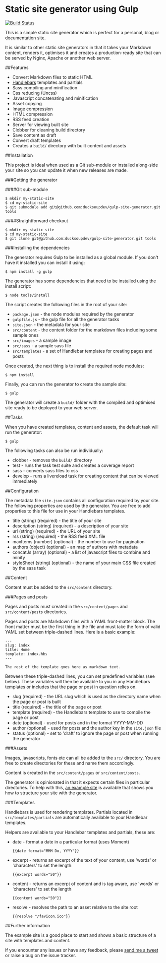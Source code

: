 # Static site generator using Gulp

[![Build Status](https://travis-ci.org/ducksoupdev/gulp-site-generator.svg?branch=master)](https://travis-ci.org/ducksoupdev/gulp-site-generator)

This is a simple static site generator which is perfect for a personal, blog or documentation site.

It is similar to other static site generators in that it takes your Markdown content, renders it, optimises it and creates a production-ready site that can be served by Nginx, Apache or another web server.

##Features

* Convert Markdown files to static HTML
* [Handlebars](http://handlebarsjs.com) templates and partials
* Sass compiling and minification
* Css reducing (Uncss)
* Javascript concatenating and minification
* Asset copying
* Image compression
* HTML compression
* RSS feed creation
* Server for viewing built site
* Clobber for cleaning build directory
* Save content as draft
* Convert draft templates
* Creates a `build/` directory with built content and assets

##Installation

This project is ideal when used as a Git sub-module or installed along-side your site so you can update it when new releases are made.

###Getting the generator

####Git sub-module

    $ mkdir my-static-site
    $ cd my-static-site
    $ git submodule add git@github.com:ducksoupdev/gulp-site-generator.git tools

####Straightforward checkout

    $ mkdir my-static-site
    $ cd my-static-site
    $ git clone git@github.com:ducksoupdev/gulp-site-generator.git tools

###Installing the dependencies

The generator requires Gulp to be installed as a global module. If you don't have it installed you can install it using:

    $ npm install -g gulp

The generator has some dependencies that need to be installed using the install script:

    $ node tools/install

The script creates the following files in the root of your site:

* `package.json` - the node modules required by the generator
* `gulpfile.js` - the gulp file for all the generator tasks
* `site.json` - the metadata for your site
* `src/content` - the content folder for the markdown files including some sample ones
* `src/images` - a sample image
* `src/sass` - a sample sass file
* `src/templates` - a set of Handlebar templates for creating pages and posts

Once created, the next thing is to install the required node modules:

    $ npm install

Finally, you can run the generator to create the sample site:

    $ gulp

The generator will create a `build/` folder with the compiled and optimised site ready to be deployed to your web server.

##Tasks

When you have created templates, content and assets, the default task will run the generator:

    $ gulp

The following tasks can also be run individually:

* clobber - removes the `build/` directory
* test - runs the task test suite and creates a coverage report
* sass - converts sass files to css
* develop - runs a livereload task for creating content that can be viewed immediately

##Configuration

The metadata file `site.json` contains all configuration required by your site. The following properties are used by the generator.
You are free to add properties to this file for use in your Handlebars templates.

* title (string) (required) - the title of your site
* description (string) (required) - a description of your site
* url (string) (required) - the URL of your site
* rss (string) (required) - the RSS feed XML file
* maxItems (number) (optional) - the number to use for pagination
* authors (object) (optional) - an map of authors with metadata
* concatJs (array) (optional) - a list of javascript files to combine and minify
* styleSheet (string) (optional) - the name of your main CSS file created by the sass task

##Content

Content must be added to the `src/content` directory.

###Pages and posts

Pages and posts must created in the `src/content/pages` and `src/content/posts` directories.

Pages and posts are Markdown files with a YAML front-matter block. The front matter must be the first thing in the file and must take the form of valid YAML set between triple-dashed lines. Here is a basic example:

    ---
    slug: index
    title: Home
    template: index.hbs
    ---

    The rest of the template goes here as markdown text.

Between these triple-dashed lines, you can set predefined variables (see below). These variables will then be available to you in any Handlebars templates or includes that the page or post in question relies on.

* slug (required) - the URL slug which is used as the directory name when the page or post is built
* title (required) - the title of the page or post
* template (required) - the Handlebars template to use to compile the page or post
* date (optional) - used for posts and in the format YYYY-MM-DD
* author (optional) - used for posts and the author key in the `site.json` file
* status (optional) - set to 'draft' to ignore the page or post when running the generator

###Assets

Images, javascripts, fonts etc can all be added to the `src/` directory. You are free to create directories for these and name them accordingly.

Content is created in the `src/content/pages` or `src/content/posts`.

The generator is opinionated in that it expects certain files in particular directories.
To help with this, [an example site](https://github.com/ducksoupdev/gulp-site-generator-example) is available that shows you how to structure your site with the generator.

###Templates

Handlebars is used for rendering templates. Partials located in `src/templates/partials` are automatically available to your Handlebar templates.

Helpers are available to your Handlebar templates and partials, these are:

* date - format a date in a particular format (uses Moment)

    `{{date format="MMM Do, YYYY"}}`

* excerpt - returns an excerpt of the text of your content, use 'words' or 'characters' to set the length

    `{{excerpt words="50"}}`

* content - returns an excerpt of content and is tag aware, use 'words' or 'characters' to set the length

    `{{content words="50"}}`

* resolve - resolves the path to an asset relative to the site root

    `{{resolve "/favicon.ico"}}`

##Further information

The example site is a good place to start and shows a basic structure of a site with templates and content.

If you encounter any issues or have any feedback, please [send me a tweet](http://twitter.com/ducksoupdev) or raise a bug on the issue tracker.